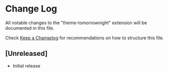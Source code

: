 # Change Log
All notable changes to the "theme-tomorrownight" extension will be documented in this file.

Check [Keep a Changelog](http://keepachangelog.com/) for recommendations on how to structure this file.

## [Unreleased]
- Initial release
